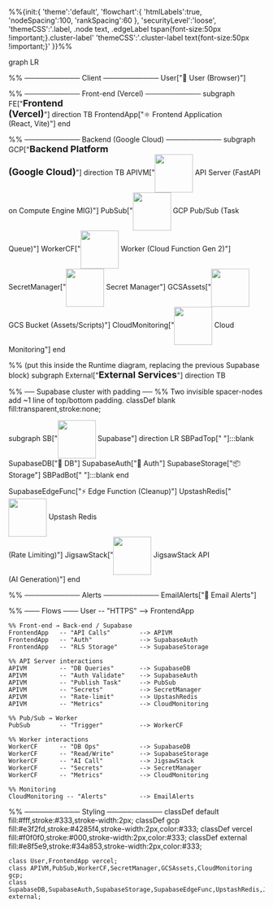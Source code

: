 %%{init:{
'theme':'default',
'flowchart':{ 'htmlLabels':true, 'nodeSpacing':100, 'rankSpacing':60 },
'securityLevel':'loose',
'themeCSS':'.label, .node text, .edgeLabel tspan{font-size:50px !important;}.cluster-label'
'themeCSS':'.cluster-label text{font-size:50px !important;}'
}}%%

graph LR

%% ─────────── Client ───────────
User["👤 User (Browser)"]

%% ─────────── Front-end (Vercel) ───────────
subgraph FE["<span style='font-size:18px;font-weight:bold;'>Frontend<br/>(Vercel)</span>"]
direction TB
FrontendApp["⚛️ Frontend Application<br/>(React, Vite)"]
end

%% ─────────── Backend (Google Cloud) ───────────
subgraph GCP["<span style='font-size:18px;font-weight:bold;'>Backend Platform<br/>(Google Cloud)</span>"]
direction TB
APIVM["<img src='https://k21academy.com/wp-content/uploads/2021/01/Google_Compute_Engine-Logo.png' style='width:75px;height:75px;object-fit:contain;vertical-align:middle;'/> API Server (FastAPI on Compute Engine MIG)"]
PubSub["<img src='https://iconape.com/wp-content/files/jg/62017/png/google-cloud-pub-sub-logo.png' style='width:75px;height:75px;object-fit:contain;vertical-align:middle;'/> GCP Pub/Sub (Task Queue)"]
WorkerCF["<img src='https://images.g2crowd.com/uploads/product/image/social_landscape/social_landscape_87f5b15be060087098cc881c06279eac/google-cloud-functions.png' style='width:75px;height:75px;object-fit:contain;vertical-align:middle;'/> Worker (Cloud Function Gen 2)"]
SecretManager["<img src='https://cdn-images-1.medium.com/v2/resize:fit:480/0*eT9wK2hiaOnGLGI9' style='width:75px;height:75px;object-fit:contain;vertical-align:middle;'/> Secret Manager"]
GCSAssets["<img src='https://k21academy.com/wp-content/uploads/2021/02/Google-Cloud-Storage-logo.png' style='width:75px;height:75px;object-fit:contain;vertical-align:middle;'/> GCS Bucket (Assets/Scripts)"]
CloudMonitoring["<img src='https://images.g2crowd.com/uploads/product/image/social_landscape/social_landscape_64f2fd5c445a1d358eb2327ac4b2b501/google-cloud-monitoring.png' style='width:75px;height:75px;object-fit:contain;vertical-align:middle;'/> Cloud Monitoring"]
end

%% (put this inside the Runtime diagram, replacing the previous Supabase block)
subgraph External["<span style='font-size:18px;font-weight:bold;'>External Services</span>"]
direction TB

%% ── Supabase cluster with padding ──
%% Two invisible spacer-nodes add ~1 line of top/bottom padding.
classDef blank fill:transparent,stroke:none;

subgraph SB["<img src='https://companieslogo.com/img/orig/supabase-554aca1c.png?t=1701239800' style='width:75px;height:75px;object-fit:contain;vertical-align:middle;'/> Supabase"]
direction LR
SBPadTop[" "]:::blank
SupabaseDB["🐘 DB"]
SupabaseAuth["🔑 Auth"]
SupabaseStorage["📦 Storage"]
SBPadBot[" "]:::blank
end

SupabaseEdgeFunc["⚡ Edge Function (Cleanup)"]
UpstashRedis["<img src='https://upstash.com/logo/upstash-icon-white-bg.png' style='width:75px;height:75px;object-fit:contain;vertical-align:middle;'/> Upstash&nbsp;Redis<br/>(Rate&nbsp;Limiting)"]
JigsawStack["<img src='https://pipedream.com/s.v0/app_Z2hx0z/logo/orig' style='width:75px;height:75px;object-fit:contain;vertical-align:middle;'/> JigsawStack&nbsp;API<br/>(AI&nbsp;Generation)"]
end

%% ─────────── Alerts ───────────
EmailAlerts["📧 Email Alerts"]

%% ─── Flows ───
User -- "HTTPS" --> FrontendApp

    %% Front-end → Back-end / Supabase
    FrontendApp   -- "API Calls"        --> APIVM
    FrontendApp   -- "Auth"             --> SupabaseAuth
    FrontendApp   -- "RLS Storage"      --> SupabaseStorage

    %% API Server interactions
    APIVM         -- "DB Queries"       --> SupabaseDB
    APIVM         -- "Auth Validate"    --> SupabaseAuth
    APIVM         -- "Publish Task"     --> PubSub
    APIVM         -- "Secrets"          --> SecretManager
    APIVM         -- "Rate-limit"       --> UpstashRedis
    APIVM         -- "Metrics"          --> CloudMonitoring

    %% Pub/Sub → Worker
    PubSub        -- "Trigger"          --> WorkerCF

    %% Worker interactions
    WorkerCF      -- "DB Ops"           --> SupabaseDB
    WorkerCF      -- "Read/Write"       --> SupabaseStorage
    WorkerCF      -- "AI Call"          --> JigsawStack
    WorkerCF      -- "Secrets"          --> SecretManager
    WorkerCF      -- "Metrics"          --> CloudMonitoring

    %% Monitoring
    CloudMonitoring -- "Alerts"         --> EmailAlerts

%% ─────────── Styling ───────────
classDef default fill:#fff,stroke:#333,stroke-width:2px;
classDef gcp fill:#e3f2fd,stroke:#4285f4,stroke-width:2px,color:#333;
classDef vercel fill:#f0f0f0,stroke:#000,stroke-width:2px,color:#333;
classDef external fill:#e8f5e9,stroke:#34a853,stroke-width:2px,color:#333;

    class User,FrontendApp vercel;
    class APIVM,PubSub,WorkerCF,SecretManager,GCSAssets,CloudMonitoring gcp;
    class SupabaseDB,SupabaseAuth,SupabaseStorage,SupabaseEdgeFunc,UpstashRedis,JigsawStack external;
